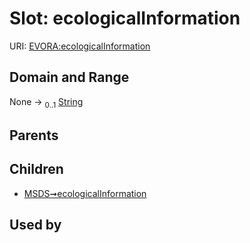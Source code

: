 
# Slot: ecologicalInformation



URI: [EVORA:ecologicalInformation](https://evora-project.eu/ecologicalInformation)


## Domain and Range

None &#8594;  <sub>0..1</sub> [String](types/String.md)

## Parents


## Children

 *  [MSDS➞ecologicalInformation](MSDS_ecologicalInformation.md)

## Used by


